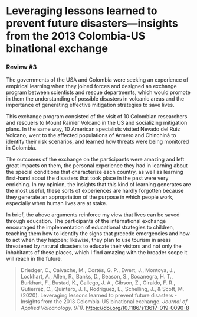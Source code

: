 # Leveraging lessons learned to prevent future disasters—insights from the 2013 Colombia-US binational exchange
### Review #3
The governments of the USA and Colombia were seeking an experience of empirical learning when they 
joined forces and designed an exchange program between scientists and rescue departments, which 
would promote in them the understanding of possible disasters in volcanic areas and the importance 
of generating effective mitigation strategies to save lives.

This exchange program consisted of the visit of 10 Colombian researchers and rescuers to Mount 
Rainier Volcano in the US and socializing mitigation plans. In the same way, 10 American 
specialists visited Nevado del Ruiz Volcano, went to the affected populations of Armero and 
Chinchiná to identify their risk scenarios, and learned how threats were being monitored in 
Colombia.

The outcomes of the exchange on the participants were amazing and left great impacts on them, 
the personal experience they had in learning about the special conditions that characterize each
country, as well as learning first-hand about the disasters that took place in the past were very
enriching. In my opinion, the insights that this kind of learning generates are the most useful, 
these sorts of experiences are hardly forgotten because they generate an appropriation of the 
purpose in which people work, especially when human lives are at stake.

In brief, the above arguments reinforce my view that lives can be saved through education. The
participants of the international exchange encouraged the implementation of educational strategies
to children, teaching them how to identify the signs that precede emergencies and how to act when
they happen; likewise, they plan to use tourism in areas threatened by natural disasters to educate 
their visitors and not only the inhabitants of these places, which I find amazing with the broader 
scope it will reach in the future.

> Driedger, C., Calvache, M., Cortés, G. P., Ewert, J., Montoya, J., Lockhart, A., Allen, R., Banks,
>  D., Beason, S., Bocanegra, H. T., Burkhart, F., Bustad, K., Gallego, J. A., Gibson, Z., Giraldo,
>   F. R., Gutierrez, C., Quintero, J. I., Rodríguez, E., Schelling, J., & Scott, M. (2020). 
>   Leveraging lessons learned to prevent future disasters - Insights from the 2013 Colombia-US 
>   binational exchange. *Journal of Applied Volcanology, 9(1).*
>   https://doi.org/10.1186/s13617-019-0090-8
> 
